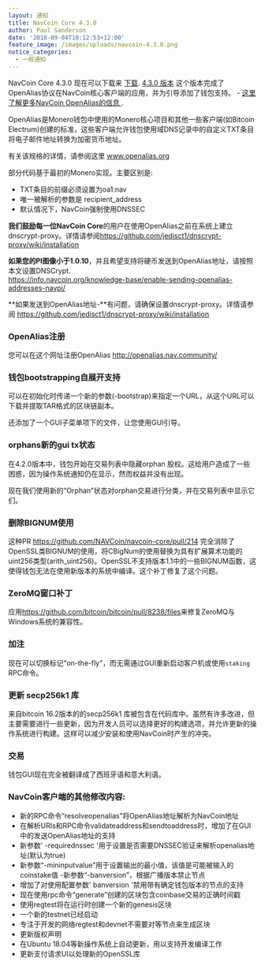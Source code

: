 ```yaml
---
layout: 通知
title: NavCoin Core 4.3.0
author: Paul Sanderson
date: '2018-09-04T10:12:53+12:00'
feature_image: /images/uploads/navcoin-4.3.0.png
notice_categories:
  - 一般通知
---
```

NavCoin Core 4.3.0 现在可以下载来 [下载](https://navcoin.org/wallets).  [4.3.0 版本](https://github.com/NAVCoin/navcoin-core/releases/tag/4.3.0) 这个版本完成了OpenAlias协议在NavCoin核心客户端的应用，并为引导添加了钱包支持。 - [这里了解更多NavCoin OpenAlias的信息 ](https://navhub.org/news/2018-09-03-open-alias/).
<!--more-->

OpenAlias是Monero钱包中使用的Monero核心项目和其他一些客户端(如Bitcoin Electrum)创建的标准，这些客户端允许钱包使用域DNS记录中的自定义TXT条目将电子邮件地址转换为加密货币地址。

有关该规格的详情，请参阅这里 www.openalias.org

部分代码基于最初的Monero实现。主要区别是:
* TXT条目的前缀必须设置为oa1:nav
* 唯一被解析的参数是 recipient_address
* 默认情况下，NavCoin强制使用DNSSEC

**我们鼓励每一位NavCoin Core**的用户在使用OpenAlias之前在系统上建立dnscrypt-proxy。详情请参阅<https://github.com/jedisct1/dnscrypt-proxy/wiki/installation>

**如果您的PI图像小于1.0.10**，并且希望支持将硬币发送到OpenAlias地址，请按照本文设置DNSCrypt.\
<https://info.navcoin.org/knowledge-base/enable-sending-openalias-addresses-navpi/>

**如果发送到OpenAlias地址-**有问题，请确保设置dnscrypt-proxy。详情请参阅 <https://github.com/jedisct1/dnscrypt-proxy/wiki/installation>

### OpenAlias注册

您可以在这个网址注册OpenAlias <http://openalias.nav.community/>

### 钱包bootstrapping自展开支持

可以在初始化时传递一个新的参数(-bootstrap)来指定一个URL，从这个URL可以下载并提取TAR格式的区块链副本。

还添加了一个GUI子菜单项下的文件，让您使用GUI引导。

### orphans新的gui tx状态

在4.2.0版本中，钱包开始在交易列表中隐藏orphan 股权。这给用户造成了一些困惑，因为操作系统通知仍在显示，然而权益并没有出现。

现在我们使用新的“Orphan”状态对orphan交易进行分类，并在交易列表中显示它们。

### 删除BIGNUM使用

这种PR https://github.com/NAVCoin/navcoin-core/pull/214 完全消除了OpenSSL类BIGNUM的使用，将CBigNum的使用替换为具有扩展算术功能的uint256类型(arith_uint256)。OpenSSL不支持版本1.1中的一些BIGNUM函数，这使得钱包无法在使用新版本的系统中编译。这个补丁修复了这个问题。

### ZeroMQ窗口补丁

应用<https://github.com/bitcoin/bitcoin/pull/8238/files>来修复ZeroMQ与Windows系统的兼容性。

### 加注

现在可以切换标记“on-the-fly”，而无需通过GUI重新启动客户机或使用`staking` RPC命令。

### 更新 secp256k1 库

来自bitcoin 16.2版本的的secp256k1 库被包含在代码库中。虽然有许多改进，但主要需要进行一些更新，因为开发人员可以选择更好的构建选项，并允许更新的操作系统进行构建。这样可以减少安装和使用NavCoin时产生的冲突。

### 交易

钱包GUI现在完全被翻译成了西班牙语和意大利语。

### NavCoin客户端的其他修改内容:

* 新的RPC命令“resolveopenalias”将OpenAlias地址解析为NavCoin地址
* 在解析URIs和RPC命令validateaddress和sendtoaddress时，增加了在GUI中的发送OpenAlias地址的支持
* 新参数' -requirednssec '用于设置是否需要DNSSEC验证来解析openalias地址(默认为true)
* 新参数“-mininputvalue”用于设置输出的最小值，该值是可能被输入的coinstake值
-新参数“-banversion”，根据广播版本禁止节点
* 增加了对使用配置参数' banversion '禁用带有确定钱包版本的节点的支持
* 现在使用rpc命令“generate”创建的区块包含coinbase交易的正确时间戳
* 使用regtest将在运行时创建一个新的genesis区块
* 一个新的testnet已经启动
* 专注于开发的网络regtest和devnet不需要对等节点来生成区块
* 更新版权声明
* 在Ubuntu 18.04等新操作系统上自动更新，用以支持开发编译工作
* 更新支付请求UI以处理新的OpenSSL库
